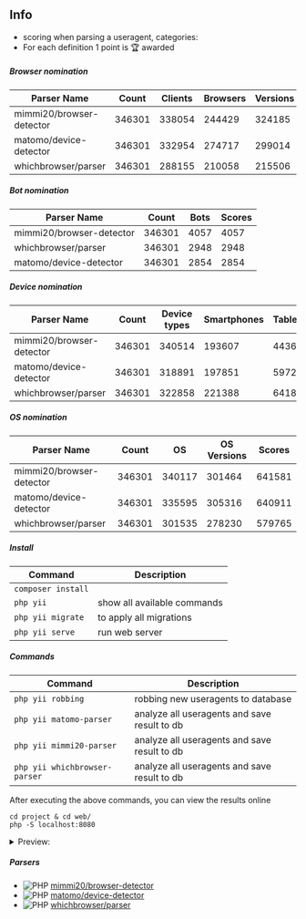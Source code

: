 Info
---
* scoring when parsing a useragent, categories:
* For each definition 1 point is 🏆 awarded

##### Browser nomination
| Parser Name | Count | Clients | Browsers | Versions | Engines | Scores |
| ---- | ---- | ---- | ---- | ---- | ---- | ---- |
| mimmi20/browser-detector | 346301 | 338054 | 244429 | 324185 | 332446 | 1239114 |
| matomo/device-detector | 346301 | 332954 | 274717 | 299014 | 267531 | 1174216 |
| whichbrowser/parser | 346301 | 288155 | 210058 | 215506 | 299925 | 1013644 |



##### Bot nomination
| Parser Name | Count | Bots | Scores |
| ---- | ---- | ---- | ---- |
| mimmi20/browser-detector | 346301 | 4057 | 4057 |
| whichbrowser/parser | 346301 | 2948 | 2948 |
| matomo/device-detector | 346301 | 2854 | 2854 |



##### Device nomination
| Parser Name | Count | Device types | Smartphones | Tables | Feature phones | Device brands | Device models | Scores |
| ---- | ---- | ---- | ---- | ---- | ---- | ---- | ---- | ---- |
| mimmi20/browser-detector | 346301 | 340514 | 193607 | 44368 | 8537 | 274721 | 314040 | 929275 |
| matomo/device-detector | 346301 | 318891 | 197851 | 59724 | 6346 | 273851 | 259476 | 852218 |
| whichbrowser/parser | 346301 | 322858 | 221388 | 64188 | 14009 | 237450 | 285449 | 845757 |



##### OS nomination
| Parser Name | Count | OS | OS Versions | Scores |
| ---- | ---- | ---- | ---- | ---- |
| mimmi20/browser-detector | 346301 | 340117 | 301464 | 641581 |
| matomo/device-detector | 346301 | 335595 | 305316 | 640911 |
| whichbrowser/parser | 346301 | 301535 | 278230 | 579765 |



##### Install 
| Command | Description |
| --- | --- |
| `composer install` |     |
| `php yii` | show all available commands  |
| `php yii migrate` | to apply all migrations | 
| `php yii serve` | run web server | 
 
##### Commands  

| Command | Description |
| --- | --- |
| `php yii robbing` | robbing new useragents to database |
| `php yii matomo-parser` | analyze all useragents and save result to db |
| `php yii mimmi20-parser`| analyze all useragents and save result to db |
| `php yii whichbrowser-parser` | analyze all useragents and save result to db |

After executing the above commands, you can view the results online
```
cd project & cd web/
php -S localhost:8080
```

<details>
<summary>Preview:</summary>
 
![image](https://user-images.githubusercontent.com/1337066/147969697-4710707d-0ef5-49c9-be96-df03f87fe741.png)
 
</details>

##### Parsers

* ![PHP](https://img.shields.io/badge/php-%23777BB4.svg?style=for-the-badge&logo=php&logoColor=white) [mimmi20/browser-detector](https://github.com/mimmi20/browser-detector)
* ![PHP](https://img.shields.io/badge/php-%23777BB4.svg?style=for-the-badge&logo=php&logoColor=white) [matomo/device-detector](https://github.com/matomo-org/device-detector)
* ![PHP](https://img.shields.io/badge/php-%23777BB4.svg?style=for-the-badge&logo=php&logoColor=white) [whichbrowser/parser](https://github.com/WhichBrowser/Parser-PHP)